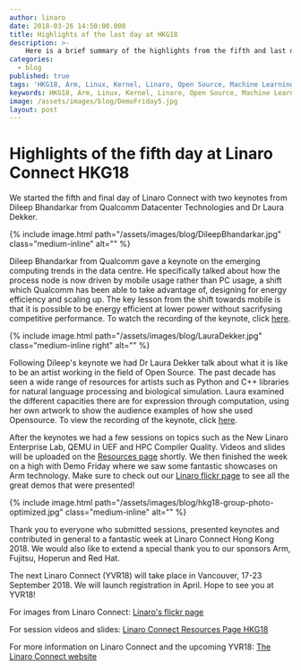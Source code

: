 ```yaml
---
author: linaro
date: 2018-03-26 14:50:00.000
title: Highlights of the last day at HKG18
description: >-
    Here is a brief summary of the highlights from the fifth and last day at Linaro Connect HKG18.
categories:
  - blog
published: true
tags: 'HKG18, Arm, Linux, Kernel, Linaro, Open Source, Machine Learning, AI, 96Boards, Cloud, Edge Computing, Qualcomm, Datacentre, Mobile, Servers, Art, Computation'
keywords: HKG18, Arm, Linux, Kernel, Linaro, Open Source, Machine Learning, AI, 96Boards, Cloud, Edge Computing, Qualcomm, Datacentre, Mobile, Servers, Art, Computation
image: /assets/images/blog/DemoFriday5.jpg
layout: post
---
```

# Highlights of the fifth day at Linaro Connect HKG18

We started the fifth and final day of Linaro Connect with two keynotes from Dileep Bhandarkar from Qualcomm Datacenter Technologies and Dr Laura Dekker.

{% include image.html path="/assets/images/blog/DileepBhandarkar.jpg"  class="medium-inline"  alt="" %}

Dileep Bhandarkar from Qualcomm gave a keynote on the emerging computing trends in the data centre. He specifically talked about how the process node is now driven by mobile usage rather than PC usage, a shift which Qualcomm has been able to take advantage of, designing for energy efficiency and scaling up. The key lesson from the shift towards mobile is that it is possible to be energy efficient at lower power without sacrifysing competitive performance. To watch the recording of the keynote, click [here](https://www.youtube.com/watch?v=CjL2Tr7Kz1Y).

{% include image.html path="/assets/images/blog/LauraDekker.jpg"  class="medium-inline right"  alt="" %}

Following Dileep's keynote we had Dr Laura Dekker talk about what it is like to be an artist working in the field of Open Source. The past decade has seen a wide range of resources for artists such as Python and C++ libraries for natural language processing and biological simulation. Laura examined the different capacities there are for expression through computation, using her own artwork to show the audience examples of how she used Opensource. To view the recording of the keynote, click [here](https://www.youtube.com/watch?v=CjL2Tr7Kz1Y).

After the keynotes we had a few sessions on topics such as the New Linaro Enterprise Lab, QEMU in UEF and HPC Compiler Quality.  Videos and slides will be uploaded on the [Resources page](https://connect.linaro.org/hkg18/resources/) shortly. We then finished the week on a high with Demo Friday where we saw some fantastic showcases on Arm technology. Make sure to check out our [Linaro flickr page](https://www.flickr.com/photos/linaroorg/albums/72157664795733267) to see all the great demos that were presented!

{% include image.html path="/assets/images/blog/hkg18-group-photo-optimized.jpg"  class="medium-inline"  alt="" %}

Thank you to everyone who submitted sessions, presented keynotes and contributed in general to a fantastic week at Linaro Connect Hong Kong 2018. We would also like to extend a special thank you to our sponsors Arm, Fujitsu, Hoperun and Red Hat.

The next Linaro Connect (YVR18) will take place in Vancouver, 17-23 September 2018. We will launch registration in April. Hope to see you at YVR18!

For images from Linaro Connect: [Linaro's flickr page](https://www.flickr.com/photos/linaroorg/albums/72157664795733267)

For session videos and slides: [Linaro Connect Resources Page HKG18](https://connect.linaro.org/hkg18/resources/)

For more information on Linaro Connect and the upcoming YVR18: [The Linaro Connect website](https://connect.linaro.org)

